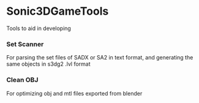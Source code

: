 # Sonic3DGameTools
Tools to aid in developing


### Set Scanner
For parsing the set files of SADX or SA2 in text format, and generating the same objects in s3dg2 .lvl format

### Clean OBJ
For optimizing obj and mtl files exported from blender
